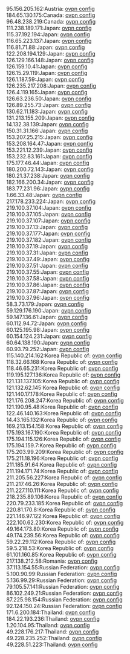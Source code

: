 95.156.205.162:Austria: [ovpn config](vpn/95_156_205_162.ovpn)  
184.65.130.175:Canada: [ovpn config](vpn/184_65_130_175.ovpn)  
96.48.238.219:Canada: [ovpn config](vpn/96_48_238_219.ovpn)  
111.238.189.171:Japan: [ovpn config](vpn/111_238_189_171.ovpn)  
115.37.192.194:Japan: [ovpn config](vpn/115_37_192_194.ovpn)  
116.65.223.137:Japan: [ovpn config](vpn/116_65_223_137.ovpn)  
116.81.71.88:Japan: [ovpn config](vpn/116_81_71_88.ovpn)  
122.208.194.129:Japan: [ovpn config](vpn/122_208_194_129.ovpn)  
126.129.166.148:Japan: [ovpn config](vpn/126_129_166_148.ovpn)  
126.159.10.41:Japan: [ovpn config](vpn/126_159_10_41.ovpn)  
126.15.29.119:Japan: [ovpn config](vpn/126_15_29_119.ovpn)  
126.1.187.59:Japan: [ovpn config](vpn/126_1_187_59.ovpn)  
126.235.217.208:Japan: [ovpn config](vpn/126_235_217_208.ovpn)  
126.4.119.165:Japan: [ovpn config](vpn/126_4_119_165.ovpn)  
126.63.236.50:Japan: [ovpn config](vpn/126_63_236_50.ovpn)  
126.89.255.73:Japan: [ovpn config](vpn/126_89_255_73.ovpn)  
130.62.11.183:Japan: [ovpn config](vpn/130_62_11_183.ovpn)  
131.213.155.209:Japan: [ovpn config](vpn/131_213_155_209.ovpn)  
14.132.38.139:Japan: [ovpn config](vpn/14_132_38_139.ovpn)  
150.31.31.166:Japan: [ovpn config](vpn/150_31_31_166.ovpn)  
153.207.25.215:Japan: [ovpn config](vpn/153_207_25_215.ovpn)  
153.208.164.47:Japan: [ovpn config](vpn/153_208_164_47.ovpn)  
153.221.12.239:Japan: [ovpn config](vpn/153_221_12_239.ovpn)  
153.232.83.161:Japan: [ovpn config](vpn/153_232_83_161.ovpn)  
175.177.46.44:Japan: [ovpn config](vpn/175_177_46_44.ovpn)  
180.200.72.143:Japan: [ovpn config](vpn/180_200_72_143.ovpn)  
180.21.37.238:Japan: [ovpn config](vpn/180_21_37_238.ovpn)  
182.166.200.34:Japan: [ovpn config](vpn/182_166_200_34.ovpn)  
183.77.231.96:Japan: [ovpn config](vpn/183_77_231_96.ovpn)  
1.66.33.48:Japan: [ovpn config](vpn/1_66_33_48.ovpn)  
217.178.233.224:Japan: [ovpn config](vpn/217_178_233_224.ovpn)  
219.100.37.104:Japan: [ovpn config](vpn/219_100_37_104.ovpn)  
219.100.37.105:Japan: [ovpn config](vpn/219_100_37_105.ovpn)  
219.100.37.107:Japan: [ovpn config](vpn/219_100_37_107.ovpn)  
219.100.37.13:Japan: [ovpn config](vpn/219_100_37_13.ovpn)  
219.100.37.177:Japan: [ovpn config](vpn/219_100_37_177.ovpn)  
219.100.37.182:Japan: [ovpn config](vpn/219_100_37_182.ovpn)  
219.100.37.19:Japan: [ovpn config](vpn/219_100_37_19.ovpn)  
219.100.37.31:Japan: [ovpn config](vpn/219_100_37_31.ovpn)  
219.100.37.49:Japan: [ovpn config](vpn/219_100_37_49.ovpn)  
219.100.37.51:Japan: [ovpn config](vpn/219_100_37_51.ovpn)  
219.100.37.55:Japan: [ovpn config](vpn/219_100_37_55.ovpn)  
219.100.37.58:Japan: [ovpn config](vpn/219_100_37_58.ovpn)  
219.100.37.86:Japan: [ovpn config](vpn/219_100_37_86.ovpn)  
219.100.37.87:Japan: [ovpn config](vpn/219_100_37_87.ovpn)  
219.100.37.96:Japan: [ovpn config](vpn/219_100_37_96.ovpn)  
58.3.73.179:Japan: [ovpn config](vpn/58_3_73_179.ovpn)  
59.129.176.190:Japan: [ovpn config](vpn/59_129_176_190.ovpn)  
59.147.136.61:Japan: [ovpn config](vpn/59_147_136_61.ovpn)  
60.112.94.72:Japan: [ovpn config](vpn/60_112_94_72.ovpn)  
60.125.195.98:Japan: [ovpn config](vpn/60_125_195_98.ovpn)  
60.154.124.231:Japan: [ovpn config](vpn/60_154_124_231.ovpn)  
60.64.138.190:Japan: [ovpn config](vpn/60_64_138_190.ovpn)  
60.93.79.252:Japan: [ovpn config](vpn/60_93_79_252.ovpn)  
115.140.214.162:Korea Republic of: [ovpn config](vpn/115_140_214_162.ovpn)  
118.32.66.168:Korea Republic of: [ovpn config](vpn/118_32_66_168.ovpn)  
118.46.65.231:Korea Republic of: [ovpn config](vpn/118_46_65_231.ovpn)  
119.195.127.136:Korea Republic of: [ovpn config](vpn/119_195_127_136.ovpn)  
121.131.137.105:Korea Republic of: [ovpn config](vpn/121_131_137_105.ovpn)  
121.132.62.145:Korea Republic of: [ovpn config](vpn/121_132_62_145.ovpn)  
121.140.17.178:Korea Republic of: [ovpn config](vpn/121_140_17_178.ovpn)  
121.176.208.247:Korea Republic of: [ovpn config](vpn/121_176_208_247.ovpn)  
121.190.95.48:Korea Republic of: [ovpn config](vpn/121_190_95_48.ovpn)  
122.46.140.163:Korea Republic of: [ovpn config](vpn/122_46_140_163.ovpn)  
14.43.165.132:Korea Republic of: [ovpn config](vpn/14_43_165_132.ovpn)  
169.213.154.158:Korea Republic of: [ovpn config](vpn/169_213_154_158.ovpn)  
175.193.167.190:Korea Republic of: [ovpn config](vpn/175_193_167_190.ovpn)  
175.194.115.126:Korea Republic of: [ovpn config](vpn/175_194_115_126.ovpn)  
175.194.159.7:Korea Republic of: [ovpn config](vpn/175_194_159_7.ovpn)  
175.203.99.209:Korea Republic of: [ovpn config](vpn/175_203_99_209.ovpn)  
175.211.18.196:Korea Republic of: [ovpn config](vpn/175_211_18_196.ovpn)  
211.185.91.64:Korea Republic of: [ovpn config](vpn/211_185_91_64.ovpn)  
211.194.171.74:Korea Republic of: [ovpn config](vpn/211_194_171_74.ovpn)  
211.205.56.227:Korea Republic of: [ovpn config](vpn/211_205_56_227.ovpn)  
211.217.46.26:Korea Republic of: [ovpn config](vpn/211_217_46_26.ovpn)  
211.227.110.111:Korea Republic of: [ovpn config](vpn/211_227_110_111.ovpn)  
218.235.89.106:Korea Republic of: [ovpn config](vpn/218_235_89_106.ovpn)  
220.79.233.185:Korea Republic of: [ovpn config](vpn/220_79_233_185.ovpn)  
220.81.170.8:Korea Republic of: [ovpn config](vpn/220_81_170_8.ovpn)  
221.146.97.122:Korea Republic of: [ovpn config](vpn/221_146_97_122.ovpn)  
222.100.62.230:Korea Republic of: [ovpn config](vpn/222_100_62_230.ovpn)  
49.164.173.80:Korea Republic of: [ovpn config](vpn/49_164_173_80.ovpn)  
49.174.239.56:Korea Republic of: [ovpn config](vpn/49_174_239_56.ovpn)  
59.22.29.112:Korea Republic of: [ovpn config](vpn/59_22_29_112.ovpn)  
59.5.218.53:Korea Republic of: [ovpn config](vpn/59_5_218_53.ovpn)  
61.101.160.85:Korea Republic of: [ovpn config](vpn/61_101_160_85.ovpn)  
217.138.212.58:Romania: [ovpn config](vpn/217_138_212_58.ovpn)  
37.113.154.55:Russian Federation: [ovpn config](vpn/37_113_154_55.ovpn)  
5.100.90.99:Russian Federation: [ovpn config](vpn/5_100_90_99.ovpn)  
5.136.99.29:Russian Federation: [ovpn config](vpn/5_136_99_29.ovpn)  
79.105.57.141:Russian Federation: [ovpn config](vpn/79_105_57_141.ovpn)  
86.102.249.21:Russian Federation: [ovpn config](vpn/86_102_249_21.ovpn)  
87.225.98.154:Russian Federation: [ovpn config](vpn/87_225_98_154.ovpn)  
92.124.150.24:Russian Federation: [ovpn config](vpn/92_124_150_24.ovpn)  
171.6.200.184:Thailand: [ovpn config](vpn/171_6_200_184.ovpn)  
184.22.193.236:Thailand: [ovpn config](vpn/184_22_193_236.ovpn)  
1.20.104.95:Thailand: [ovpn config](vpn/1_20_104_95.ovpn)  
49.228.176.217:Thailand: [ovpn config](vpn/49_228_176_217.ovpn)  
49.228.235.252:Thailand: [ovpn config](vpn/49_228_235_252.ovpn)  
49.228.51.223:Thailand: [ovpn config](vpn/49_228_51_223.ovpn)  
